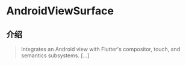 # AndroidViewSurface

## 介绍

> Integrates an Android view with Flutter's compositor, touch, and semantics subsystems. [...]
